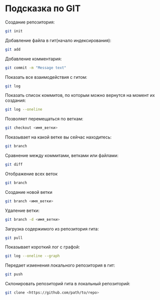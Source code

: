 # Подсказка по GIT
Создание репозитория:
```sh
git init
```
Добавление файла в гит(начало индексирования):
```sh
git add
```
Добавление комментария:
```sh
git commit -m "Message text"
```
Показать все взаимодействия с гитом:
```sh
git log
```
Показать список коммитов, по которым можно вернутся на момент их создания:
```sh
git log --oneline
```
Позволяет перемещаться по веткам:
```sh
git checkout <имя_ветки>
```
Показывает на какой ветке вы сейчас находитесь:
```sh
git branch
```
Сравнение между коммитами, ветками или файлами:
```sh
git diff
```

Отображение всех веток 
```sh
git branch
```

Создание новой ветки
```sh
git branch <имя_ветки>
```
Удаление ветки:
```sh
git branch -d <имя_ветки>
```
Загрузка содержимого из репозитория гита:
```sh
git pull
```
Показывает короткий лог с графой:
```sh
git log --oneline --graph
```
Передает изменения локального репозитория в гит:
```sh
git push
```
Склонировать репозиторий гита в локальный репозиторий:
```sh
git clone <https://github.com/path/to/repo>
```


